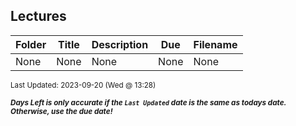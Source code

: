 ## Lectures

| Folder | Title | Description | Due | Filename |
|-----|-----|-----|-----|-----|
| None | None | None | None | None |

<sup>Last Updated: 2023-09-20 (Wed @ 13:28)</sup> 

<sup>***Days Left is only accurate if the `Last Updated` date is the same as todays date. Otherwise, use the due date!***</sup> 